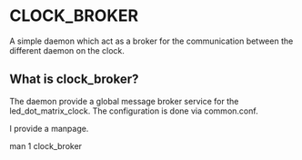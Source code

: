 CLOCK_BROKER
=========

A simple daemon which act as a broker for the communication between the different daemon on the clock.


What is clock_broker?
-------------------
The daemon provide a global message broker service for the led_dot_matrix_clock. The configuration is done via common.conf.

I provide a manpage.

   man 1 clock_broker


